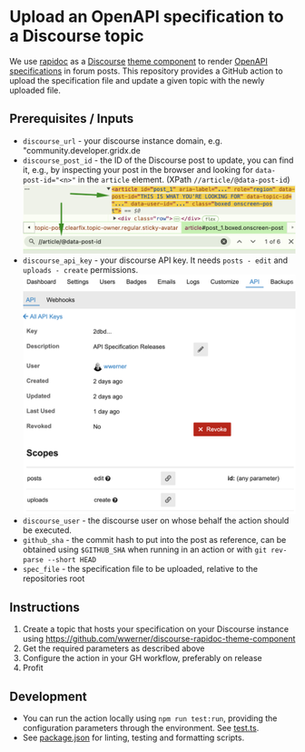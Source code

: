 # Upload an OpenAPI specification to a Discourse topic

We use [rapidoc](https://rapidocweb.com/) as a
[Discourse](https://discourse.org/)
[theme component](https://github.com/wwerner/discourse-rapidoc-theme-component)
to render [OpenAPI specifications](https://swagger.io/specification/) in forum
posts. This repository provides a GitHub action to upload the specification file
and update a given topic with the newly uploaded file.

## Prerequisites / Inputs

- `discourse_url` - your discourse instance domain, e.g.
  "community.developer.gridx.de
- `discourse_post_id` - the ID of the Discourse post to update, you can find it,
  e.g., by inspecting your post in the browser and looking for
  `data-post-id="<n>"` in the `article` element. (XPath
  `//article/@data-post-id`) ![Discourse Post ID](doc-post-id.png)
- `discourse_api_key` - your discourse API key. It needs `posts - edit` and
  `uploads - create` permissions.
  ![Discourse API Key](doc-discourse-api-key.png)
- `discourse_user` - the discourse user on whose behalf the action should be
  executed.
- `github_sha` - the commit hash to put into the post as reference, can be obtained using `$GITHUB_SHA` when running in an action or with `git rev-parse --short HEAD`
- `spec_file` - the specification file to be uploaded, relative to the repositories root

## Instructions

1. Create a topic that hosts your specification on your Discourse instance using
   https://github.com/wwerner/discourse-rapidoc-theme-component
2. Get the required parameters as described above
3. Configure the action in your GH workflow, preferably on release
4. Profit

## Development

- You can run the action locally using `npm run test:run`, providing the configuration parameters through the environment. See [test.ts](./src/test.ts).
- See [package.json](./package.json) for linting, testing and formatting scripts.
